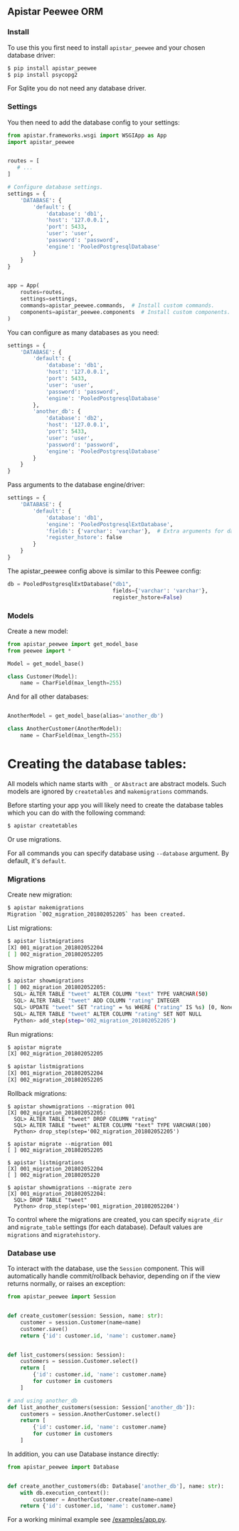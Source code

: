 ## Apistar Peewee ORM


### Install

To use this you first need to install `apistar_peewee` and your chosen database driver:

```bash
$ pip install apistar_peewee
$ pip install psycopg2
```

For Sqlite you do not need any database driver.


### Settings

You then need to add the database config to your settings:

```python
from apistar.frameworks.wsgi import WSGIApp as App
import apistar_peewee


routes = [
   # ...
]

# Configure database settings.
settings = {
    'DATABASE': {
        'default': {
            'database': 'db1',
            'host': '127.0.0.1',
            'port': 5433,
            'user': 'user',
            'password': 'password',
            'engine': 'PooledPostgresqlDatabase'
        }
    }
}


app = App(
    routes=routes,
    settings=settings,
    commands=apistar_peewee.commands,  # Install custom commands.
    components=apistar_peewee.components  # Install custom components.
)
```

You can configure as many databases as you need:

```python
settings = {
    'DATABASE': {
        'default': {
            'database': 'db1',
            'host': '127.0.0.1',
            'port': 5433,
            'user': 'user',
            'password': 'password',
            'engine': 'PooledPostgresqlDatabase'
        },
        'another_db': {
            'database': 'db2',
            'host': '127.0.0.1',
            'port': 5433,
            'user': 'user',
            'password': 'password',
            'engine': 'PooledPostgresqlDatabase'
        }
    }
}
```

Pass arguments to the database engine/driver:

```python
settings = {
    'DATABASE': {
        'default': {
            'database': 'db1',
            'engine': 'PooledPostgresqlExtDatabase',
            'fields': {'varchar': 'varchar'},  # Extra arguments for database driver.
            'register_hstore': false
        }
    }
}

```

The apistar_peewee config above is similar to this Peewee config:

```python
db = PooledPostgresqlExtDatabase("db1",
                                 fields={'varchar': 'varchar'},
                                 register_hstore=False)

```


### Models

Create a new model:

```python
from apistar_peewee import get_model_base
from peewee import *

Model = get_model_base()

class Customer(Model):
    name = CharField(max_length=255)

```

And for all other databases:

```python

AnotherModel = get_model_base(alias='another_db')

class AnotherCustomer(AnotherModel):
    name = CharField(max_length=255)

```

**Creating the database tables:**
=======
All models which name starts with `_` or `Abstract` are abstract models.
Such models are ignored by `createtables` and `makemigrations` commands.

Before starting your app you will likely need to create the database tables which you can do with the following command:

```bash
$ apistar createtables
```

Or use migrations.

For all commands you can specify database using `--database` argument. By default, it's `default`.


### Migrations

Create new migration:
```bash
$ apistar makemigrations
Migration `002_migration_201802052205` has been created.
```

List migrations:
```bash
$ apistar listmigrations
[X] 001_migration_201802052204
[ ] 002_migration_201802052205
```

Show migration operations:
```bash
$ apistar showmigrations
[ ] 002_migration_201802052205:
  SQL> ALTER TABLE "tweet" ALTER COLUMN "text" TYPE VARCHAR(50)
  SQL> ALTER TABLE "tweet" ADD COLUMN "rating" INTEGER
  SQL> UPDATE "tweet" SET "rating" = %s WHERE ("rating" IS %s) [0, None]
  SQL> ALTER TABLE "tweet" ALTER COLUMN "rating" SET NOT NULL
  Python> add_step(step='002_migration_201802052205')
```

Run migrations:
```bash
$ apistar migrate
[X] 002_migration_201802052205

$ apistar listmigrations
[X] 001_migration_201802052204
[X] 002_migration_201802052205
```

Rollback migrations:
```
$ apistar showmigrations --migration 001
[X] 002_migration_201802052205:
  SQL> ALTER TABLE "tweet" DROP COLUMN "rating"
  SQL> ALTER TABLE "tweet" ALTER COLUMN "text" TYPE VARCHAR(100)
  Python> drop_step(step='002_migration_201802052205')

$ apistar migrate --migration 001
[ ] 002_migration_201802052205

$ apistar listmigrations
[X] 001_migration_201802052204
[ ] 002_migration_20180205220

$ apistar showmigrations --migrate zero
[X] 001_migration_201802052204:
  SQL> DROP TABLE "tweet"
  Python> drop_step(step='001_migration_201802052204')
```

To control where the migrations are created,
you can specify `migrate_dir` and `migrate_table` settings (for each database).
Default values are `migrations` and `migratehistory`.


### Database use

To interact with the database, use the `Session` component.
This will automatically handle commit/rollback behavior,
depending on if the view returns normally, or raises an exception:

```python
from apistar_peewee import Session


def create_customer(session: Session, name: str):
    customer = session.Customer(name=name)
    customer.save()
    return {'id': customer.id, 'name': customer.name}


def list_customers(session: Session):
    customers = session.Customer.select()
    return [
        {'id': customer.id, 'name': customer.name}
        for customer in customers
    ]

# and using another_db
def list_another_customers(session: Session['another_db']):
    customers = session.AnotherCustomer.select()
    return [
        {'id': customer.id, 'name': customer.name}
        for customer in customers
    ]

```


In addition, you can use Database instance directly:

```python
from apistar_peewee import Database


def create_another_customers(db: Database['another_db'], name: str):
    with db.execution_context():
        customer = AnotherCustomer.create(name=name)
    return {'id': customer.id, 'name': customer.name}

```


For a working minimal example see [/examples/app.py](https://github.com/aachurin/apistar_peewee/blob/master/examples/app.py).
